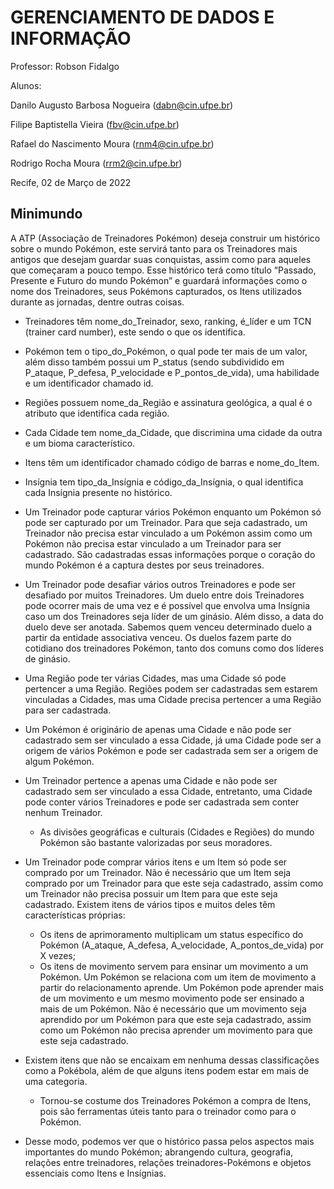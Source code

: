 # GERENCIAMENTO DE DADOS E INFORMAÇÃO

Professor: Robson Fidalgo

Alunos: 

Danilo Augusto Barbosa Nogueira (dabn@cin.ufpe.br)

Filipe Baptistella Vieira (fbv@cin.ufpe.br)

Rafael do Nascimento Moura (rnm4@cin.ufpe.br)

Rodrigo Rocha Moura (rrm2@cin.ufpe.br)

Recife, 02 de Março de 2022

## Minimundo

A ATP (Associação de Treinadores Pokémon) deseja construir um histórico sobre o mundo Pokémon, este servirá tanto para os Treinadores mais antigos que desejam guardar suas conquistas, assim como para aqueles que começaram a pouco tempo. Esse histórico terá como título “Passado, Presente e Futuro do mundo Pokémon” e guardará informações como o nome dos Treinadores, seus Pokémons capturados, os Itens utilizados durante as jornadas, dentre outras coisas.

* Treinadores têm nome_do_Treinador, sexo, ranking, é_líder e um TCN (trainer card number), este sendo o que os identifica.

* Pokémon tem o tipo_do_Pokémon, o qual pode ter mais de um valor, além disso também possui um P_status (sendo subdividido em P_ataque, P_defesa, P_velocidade e P_pontos_de_vida), uma habilidade e um identificador chamado id.

* Regiões possuem nome_da_Região e assinatura geológica, a qual é o atributo que identifica cada região.

*	Cada Cidade tem nome_da_Cidade, que discrimina uma cidade da outra e um bioma característico.

*	Itens têm um identificador chamado código de barras e nome_do_Item.

* Insígnia tem tipo_da_Insígnia e código_da_Insígnia, o qual identifica cada Insígnia presente no histórico.

*	Um Treinador pode capturar vários Pokémon enquanto um Pokémon só pode ser capturado por um Treinador. Para que seja cadastrado, um Treinador não precisa estar vinculado a um Pokémon assim como um Pokémon não precisa estar vinculado a um Treinador para ser cadastrado. São cadastradas essas informações porque o coração do mundo Pokémon é a captura destes por seus treinadores.

*	Um Treinador pode desafiar vários outros Treinadores e pode ser desafiado por muitos Treinadores. Um duelo entre dois Treinadores pode ocorrer mais de uma vez e é possível que envolva uma Insígnia caso um dos Treinadores seja líder de um ginásio. Além disso, a data do duelo deve ser anotada. Sabemos quem venceu determinado duelo a partir da entidade associativa venceu. Os duelos fazem parte do cotidiano dos treinadores Pokémon, tanto dos comuns como dos líderes de ginásio. 

*	Uma Região pode ter várias Cidades, mas uma Cidade só pode pertencer a uma Região. Regiões podem ser cadastradas sem estarem vinculadas a Cidades, mas uma Cidade precisa pertencer a uma Região para ser cadastrada.

*	Um Pokémon é originário de apenas uma Cidade e não pode ser cadastrado sem ser vinculado a essa Cidade, já uma Cidade pode ser a origem de vários Pokémon e pode ser cadastrada sem ser a origem de algum Pokémon.

*	Um Treinador pertence a apenas uma Cidade e não pode ser cadastrado sem ser vinculado a essa Cidade, entretanto, uma Cidade pode conter vários Treinadores e pode ser cadastrada sem conter nenhum Treinador.
    - As divisões geográficas e culturais (Cidades e Regiões) do mundo Pokémon são bastante valorizadas por seus moradores. 

*	Um Treinador pode comprar vários itens e um Item só pode ser comprado por um Treinador. Não é necessário que um Item seja comprado por um Treinador para que este seja cadastrado, assim como um Treinador não precisa possuir um Item para que este seja cadastrado. Existem itens de vários tipos e muitos deles têm características próprias:
    - Os itens de aprimoramento multiplicam um status específico do Pokémon (A_ataque, A_defesa, A_velocidade, A_pontos_de_vida) por X vezes; 
    - Os itens de movimento servem para ensinar um movimento a um Pokémon. Um Pokémon se relaciona com um item de movimento a partir do relacionamento aprende. Um Pokémon pode aprender mais de um movimento e um mesmo movimento pode ser ensinado a mais de um Pokémon. Não é necessário que um movimento seja aprendido por um Pokémon para que este seja cadastrado, assim como um Pokémon não precisa aprender um movimento para que este seja cadastrado.
* Existem itens que não se encaixam em nenhuma dessas classificações como a Pokébola, além de que alguns itens podem estar em mais de uma categoria.
    - Tornou-se costume dos Treinadores Pokémon a compra de Itens, pois são ferramentas úteis tanto para o treinador como para o Pokémon.

* Desse modo, podemos ver que o histórico passa pelos aspectos mais importantes do mundo Pokémon; abrangendo cultura, geografia, relações entre treinadores, relações treinadores-Pokémons e objetos essenciais como Itens e Insígnias.
